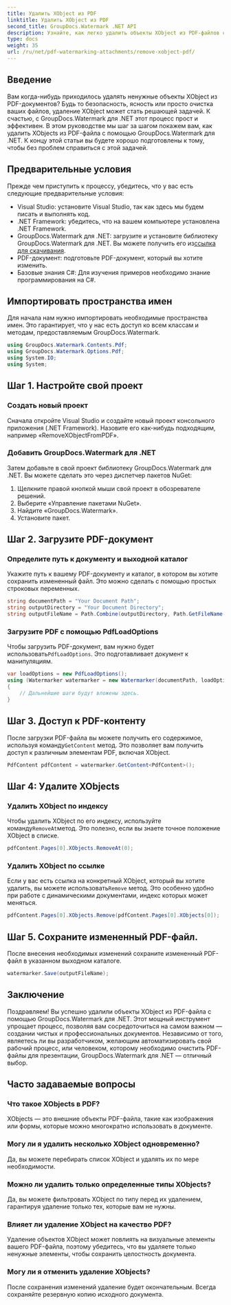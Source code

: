 ```yaml
---
title: Удалить XObject из PDF
linktitle: Удалить XObject из PDF
second_title: GroupDocs.Watermark .NET API
description: Узнайте, как легко удалить объекты XObject из PDF-файлов с помощью GroupDocs.Watermark для .NET, с помощью нашего подробного пошагового руководства.
type: docs
weight: 35
url: /ru/net/pdf-watermarking-attachments/remove-xobject-pdf/
---
```

## Введение
Вам когда-нибудь приходилось удалять ненужные объекты XObject из PDF-документов? Будь то безопасность, ясность или просто очистка ваших файлов, удаление XObject может стать решающей задачей. К счастью, с GroupDocs.Watermark для .NET этот процесс прост и эффективен. В этом руководстве мы шаг за шагом покажем вам, как удалить XObjects из PDF-файла с помощью GroupDocs.Watermark для .NET. К концу этой статьи вы будете хорошо подготовлены к тому, чтобы без проблем справиться с этой задачей.
## Предварительные условия
Прежде чем приступить к процессу, убедитесь, что у вас есть следующие предварительные условия:
- Visual Studio: установите Visual Studio, так как здесь мы будем писать и выполнять код.
- .NET Framework: убедитесь, что на вашем компьютере установлена .NET Framework.
-  GroupDocs.Watermark для .NET: загрузите и установите библиотеку GroupDocs.Watermark для .NET. Вы можете получить его из[ссылка для скачивания](https://releases.groupdocs.com/Watermark/net/).
- PDF-документ: подготовьте PDF-документ, который вы хотите изменить.
- Базовые знания C#: Для изучения примеров необходимо знание программирования на C#.
## Импортировать пространства имен
Для начала нам нужно импортировать необходимые пространства имен. Это гарантирует, что у нас есть доступ ко всем классам и методам, предоставляемым GroupDocs.Watermark.
```csharp
using GroupDocs.Watermark.Contents.Pdf;
using GroupDocs.Watermark.Options.Pdf;
using System.IO;
using System;
```
## Шаг 1. Настройте свой проект
### Создать новый проект
Сначала откройте Visual Studio и создайте новый проект консольного приложения (.NET Framework). Назовите его как-нибудь подходящим, например «RemoveXObjectFromPDF».
### Добавить GroupDocs.Watermark для .NET
Затем добавьте в свой проект библиотеку GroupDocs.Watermark для .NET. Вы можете сделать это через диспетчер пакетов NuGet:
1. Щелкните правой кнопкой мыши свой проект в обозревателе решений.
2. Выберите «Управление пакетами NuGet».
3. Найдите «GroupDocs.Watermark».
4. Установите пакет.
## Шаг 2. Загрузите PDF-документ
### Определите путь к документу и выходной каталог
Укажите путь к вашему PDF-документу и каталог, в котором вы хотите сохранить измененный файл. Это можно сделать с помощью простых строковых переменных.
```csharp
string documentPath = "Your Document Path";
string outputDirectory = "Your Document Directory";
string outputFileName = Path.Combine(outputDirectory, Path.GetFileName(documentPath));
```
### Загрузите PDF с помощью PdfLoadOptions
 Чтобы загрузить PDF-документ, вам нужно будет использовать`PdfLoadOptions`. Это подготавливает документ к манипуляциям.
```csharp
var loadOptions = new PdfLoadOptions();
using (Watermarker watermarker = new Watermarker(documentPath, loadOptions))
{
    // Дальнейшие шаги будут вложены здесь.
}
```
## Шаг 3. Доступ к PDF-контенту
 После загрузки PDF-файла вы можете получить его содержимое, используя команду`GetContent` метод. Это позволяет вам получить доступ к различным элементам PDF, включая XObject.
```csharp
PdfContent pdfContent = watermarker.GetContent<PdfContent>();
```
## Шаг 4: Удалите XObjects
### Удалить XObject по индексу
 Чтобы удалить XObject по его индексу, используйте команду`RemoveAt`метод. Это полезно, если вы знаете точное положение XObject в списке.
```csharp
pdfContent.Pages[0].XObjects.RemoveAt(0);
```
### Удалить XObject по ссылке
 Если у вас есть ссылка на конкретный XObject, который вы хотите удалить, вы можете использовать`Remove` метод. Это особенно удобно при работе с динамическими документами, индекс которых может меняться.
```csharp
pdfContent.Pages[0].XObjects.Remove(pdfContent.Pages[0].XObjects[0]);
```
## Шаг 5. Сохраните измененный PDF-файл.
После внесения необходимых изменений сохраните измененный PDF-файл в указанном выходном каталоге.
```csharp
watermarker.Save(outputFileName);
```
## Заключение
Поздравляем! Вы успешно удалили объекты XObject из PDF-файла с помощью GroupDocs.Watermark для .NET. Этот мощный инструмент упрощает процесс, позволяя вам сосредоточиться на самом важном — создании чистых и профессиональных документов. Независимо от того, являетесь ли вы разработчиком, желающим автоматизировать свой рабочий процесс, или человеком, которому необходимо очистить PDF-файлы для презентации, GroupDocs.Watermark для .NET — отличный выбор.
## Часто задаваемые вопросы
### Что такое XObjects в PDF?
XObjects — это внешние объекты PDF-файла, такие как изображения или формы, которые можно многократно использовать в документе.
### Могу ли я удалить несколько XObject одновременно?
Да, вы можете перебирать список XObject и удалять их по мере необходимости.
### Можно ли удалить только определенные типы XObjects?
Да, вы можете фильтровать XObject по типу перед их удалением, гарантируя удаление только тех, которые вам не нужны.
### Влияет ли удаление XObject на качество PDF?
Удаление объектов XObject может повлиять на визуальные элементы вашего PDF-файла, поэтому убедитесь, что вы удаляете только ненужные элементы, чтобы сохранить целостность документа.
### Могу ли я отменить удаление XObjects?
После сохранения изменений удаление будет окончательным. Всегда сохраняйте резервную копию исходного документа.